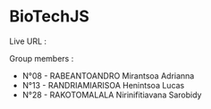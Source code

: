 # BioTechJS
Live URL :

Group members :
* N°08 - RABEANTOANDRO Mirantsoa Adrianna
* N°13 - RANDRIAMIARISOA Henintsoa Lucas
* N°28 - RAKOTOMALALA Nirinifitiavana Sarobidy
